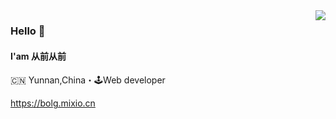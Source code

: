 <img align="right" src="https://github-readme-stats.vercel.app/api?username=cqcqfjc&show_icons=true&icon_color=805AD5&text_color=718096&bg_color=ffffff&hide_title=true" />

### Hello 👋

#### I'am 从前从前

🇨🇳 Yunnan,China・🕹Web developer

https://bolg.mixio.cn


<!-- ![](https://gitwar.herokuapp.com/badge?username=overtrue&style=for-the-badge) -->
